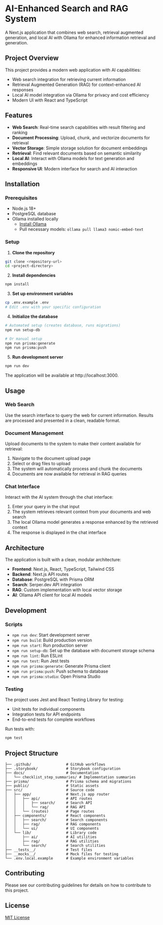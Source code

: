 # AI-Enhanced Search and RAG System

A Next.js application that combines web search, retrieval augmented generation, and local AI with Ollama for enhanced information retrieval and generation.

## Project Overview

This project provides a modern web application with AI capabilities:

- Web search integration for retrieving current information
- Retrieval Augmented Generation (RAG) for context-enhanced AI responses
- Local AI model integration via Ollama for privacy and cost efficiency
- Modern UI with React and TypeScript

## Features

- **Web Search**: Real-time search capabilities with result filtering and ranking
- **Document Processing**: Upload, chunk, and vectorize documents for retrieval
- **Vector Storage**: Simple storage solution for document embeddings
- **Retrieval**: Find relevant documents based on semantic similarity
- **Local AI**: Interact with Ollama models for text generation and embeddings
- **Responsive UI**: Modern interface for search and AI interaction

## Installation

### Prerequisites

- Node.js 18+
- PostgreSQL database
- Ollama installed locally
  - [Install Ollama](https://ollama.ai/download)
  - Pull necessary models: `ollama pull llama3 nomic-embed-text`

### Setup

1. **Clone the repository**

```bash
git clone <repository-url>
cd <project-directory>
```

2. **Install dependencies**

```bash
npm install
```

3. **Set up environment variables**

```bash
cp .env.example .env
# Edit .env with your specific configuration
```

4. **Initialize the database**

```bash
# Automated setup (creates database, runs migrations)
npm run setup-db

# Or manual setup
npm run prisma:generate
npm run prisma:push
```

5. **Run development server**

```bash
npm run dev
```

The application will be available at http://localhost:3000.

## Usage

### Web Search

Use the search interface to query the web for current information. Results are processed and presented in a clean, readable format.

### Document Management

Upload documents to the system to make their content available for retrieval:

1. Navigate to the document upload page
2. Select or drag files to upload
3. The system will automatically process and chunk the documents
4. Documents are now available for retrieval in RAG queries

### Chat Interface

Interact with the AI system through the chat interface:

1. Enter your query in the chat input
2. The system retrieves relevant context from your documents and web search
3. The local Ollama model generates a response enhanced by the retrieved context
4. The response is displayed in the chat interface

## Architecture

The application is built with a clean, modular architecture:

- **Frontend**: Next.js, React, TypeScript, Tailwind CSS
- **Backend**: Next.js API routes
- **Database**: PostgreSQL with Prisma ORM
- **Search**: Serper.dev API integration
- **RAG**: Custom implementation with local vector storage
- **AI**: Ollama API client for local AI models

## Development

### Scripts

- `npm run dev`: Start development server
- `npm run build`: Build production version
- `npm run start`: Run production server
- `npm run setup-db`: Set up the database with document storage schema
- `npm run lint`: Run ESLint
- `npm run test`: Run Jest tests
- `npm run prisma:generate`: Generate Prisma client
- `npm run prisma:push`: Push schema to database
- `npm run prisma:studio`: Open Prisma Studio

### Testing

The project uses Jest and React Testing Library for testing:

- Unit tests for individual components
- Integration tests for API endpoints
- End-to-end tests for complete workflows

Run tests with:

```bash
npm test
```

## Project Structure

```
├── .github/                # GitHub workflows
├── .storybook/             # Storybook configuration
├── docs/                   # Documentation
│   └── checklist_step_summaries/ # Implementation summaries
├── prisma/                 # Prisma schema and migrations
├── public/                 # Static assets
├── src/                    # Source code
│   ├── app/                # Next.js app router
│   │   ├── api/            # API routes
│   │   │   ├── search/     # Search API
│   │   │   └── rag/        # RAG API
│   │   └── (routes)        # Page routes
│   ├── components/         # React components
│   │   ├── search/         # Search components
│   │   ├── rag/            # RAG components
│   │   └── ui/             # UI components
│   └── lib/                # Library code
│       ├── ai/             # AI utilities
│       ├── rag/            # RAG utilities
│       └── search/         # Search utilities
├── __tests__/              # Test files
├── __mocks__/              # Mock files for testing
└── .env.local.example      # Example environment variables
```

## Contributing

Please see our contributing guidelines for details on how to contribute to this project.

## License

[MIT License](LICENSE)
